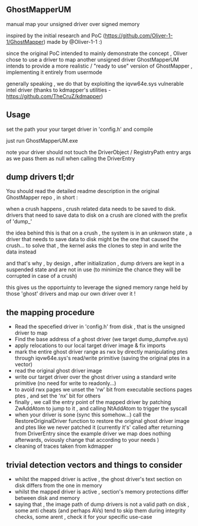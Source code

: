 ## GhostMapperUM
manual map your unsigned driver over signed memory 

inspired by the initial research and PoC (https://github.com/Oliver-1-1/GhostMapper) made by @Oliver-1-1 :) 

since the original PoC intended to mainly demonstrate the concept , Oliver chose to use a driver to map another unsigned driver 
GhostMapperUM intends to provide a more realistic / "ready to use" version of GhostMapper , implementing it entirely from usermode

generally speaking , we do that by exploiting the iqvw64e.sys vulnerable intel driver (thanks to kdmapper's utilities - https://github.com/TheCruZ/kdmapper) 

## Usage 
set the path your your target driver in 'config.h' and compile 

just run GhostMapperUM.exe 

note your driver should not touch the DriverObject / RegistryPath entry args as we pass them as null when calling the DriverEntry

## dump drivers tl;dr 
You should read the detailed readme description in the original GhostMapper repo , in short : 

when a crush happens ,  crush related data needs to be saved to disk. 
drivers that need to save data to disk on a crush are cloned with the prefix of 'dump_' 

the idea behind this is that on a crush , the system is in an unknwon state , a driver that needs to save data to disk might be the one that caused the crush...
to solve that , the kernel asks the clones to step in and write the data instead 

and that's why , by design , after initialization , dump drivers are kept in a suspended state and are not in use (to minimize the chance they will be corrupted in case of a crush) 

this gives us the opportuinty to leverage the signed memory range held by those 'ghost' drivers and map our own driver over it !  

## the mapping procedure 
* Read the specefied driver in 'config.h' from disk , that is the unsigned driver to map 
* Find the base address of a ghost driver (we target dump_dumpfve.sys)
* apply relocations to our local target driver image & fix imports
* mark the entire ghost driver range as rwx by directly manipulating ptes through iqvw64e.sys's read/write primitive (saving the original ptes in a vector) 
* read the original ghost driver image
* write our target driver over the ghost driver using a standard write primitive (no need for write to readonly...) 
* to avoid rwx pages we unset the 'rw' bit from executable sections pages ptes , and set the 'nx' bit for others 
* finally , we call the entry point of the mapped driver by patching  ZwAddAtom to jump to it , and calling NtAddAtom to trigger the syscall
* when your driver is sone (sync this somehow...) call the RestoreOriginalDriver function to restore the original ghost driver image and ptes like we never patched it (currently it's' called after returning from DriverEntry since the example driver we map does nothing afterwards, oviously change that according to your needs )
* cleaning of traces taken from kdmapper 

## trivial detection vectors and things to consider 
* whilst the mapped driver is active , the ghost driver's text section on disk differs from the one in memory
* whilst the mapped driver is active , section's memory protections differ between disk and memory
* saying that , the image path of dump drivers is not a valid path on disk , some anti cheats (and perhaps AVs) tend to skip them during integrity checks, some arent , check it for your specific use-case

